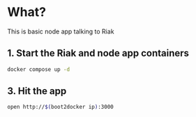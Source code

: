 # What?

This is basic node app talking to Riak

## 1. Start the Riak and node app containers

```sh
docker compose up -d
```

## 3. Hit the app

```sh
open http://$(boot2docker ip):3000
```

